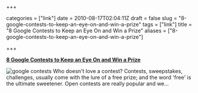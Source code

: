 +++

categories = ["link"]
date = 2010-08-17T02:04:11Z
draft = false
slug = "8-google-contests-to-keep-an-eye-on-and-win-a-prize"
tags = ["link"]
title = "8 Google Contests to Keep an Eye On and Win a Prize"
aliases = ["8-google-contests-to-keep-an-eye-on-and-win-a-prize"]

+++

**[8 Google Contests to Keep an Eye On and Win a
Prize](http://feedproxy.google.com/~r/Makeuseof/~3/5DUFh3suY3c/)**

![google contests](http://main.makeuseoflimited.netdna-cdn.com/wp-content/uploads/2009/01/einstein-google-logo-at-google-kirkland.jpg)
Who doesn't love a contest? Contests, sweepstakes, challenges, usually come with the lure of a free prize; and the word 'free' is the ultimate sweetener. Open contests are really popular and we…
